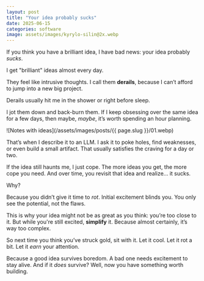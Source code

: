 ```yaml
---
layout: post
title: "Your idea probably sucks"
date: 2025-06-15
categories: software
image: assets/images/kyrylo-silin@2x.webp
---
```


If you think you have a brilliant idea, I have bad news: your idea probably _sucks_.

I get "brilliant" ideas almost every day.

They feel like intrusive thoughts. I call them **derails**, because I can’t afford
to jump into a new big project.

Derails usually hit me in the shower or right before sleep.

I jot them down and back-burn them. If I keep obsessing over the same idea for a
few days, then maybe, _maybe_, it’s worth spending an hour planning.

![Notes with ideas](/assets/images/posts/{{ page.slug }}/01.webp)

That’s when I describe it to an LLM. I ask it to poke holes, find weaknesses, or
even build a small artifact. That usually satisfies the craving for a day or
two.

If the idea still haunts me, I just cope. The more ideas you get, the more cope
you need. And over time, you revisit that idea and realize... it sucks.

Why?

Because you didn’t give it time to _rot_. Initial excitement blinds you. You only
see the potential, not the flaws.

This is why your idea might not be as great as you think: you’re too close to
it. But while you're still excited, **simplify** it. Because almost certainly,
it’s way too complex.

So next time you think you’ve struck gold, sit with it. Let it cool. Let it rot
a bit. Let it _earn_ your attention.

Because a good idea survives boredom. A bad one needs excitement to stay alive.
And if it _does_ survive? Well, now you have something worth building.
